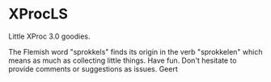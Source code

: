 # XProcLS

Little XProc 3.0 goodies.

The Flemish word "sprokkels" finds its origin in the verb "sprokkelen" which means as much as collecting little things.
Have fun. Don't hesitate to provide comments or suggestions as issues.
Geert
